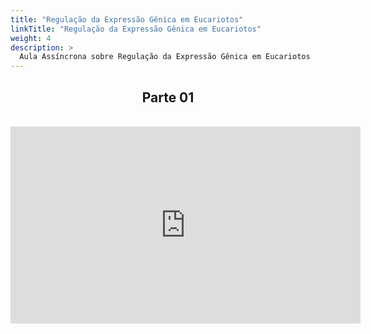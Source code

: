 ```yaml
---
title: "Regulação da Expressão Gênica em Eucariotos"
linkTitle: "Regulação da Expressão Gênica em Eucariotos"
weight: 4
description: >
  Aula Assíncrona sobre Regulação da Expressão Gênica em Eucariotos
---
```

<div align="center">
<h2>Parte 01</h2>
<br>
<iframe width="560" height="315" src="https://www.youtube.com/embed/SB_dUVCRgek" frameborder="0" allow="accelerometer; autoplay; clipboard-write; encrypted-media; gyroscope; picture-in-picture" allowfullscreen></iframe>
<br><br>
</div>

